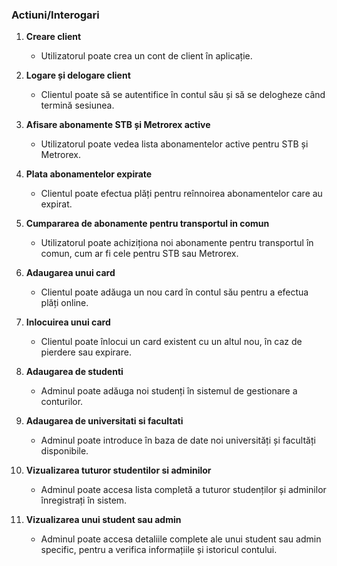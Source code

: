 ### Actiuni/Interogari

1. **Creare client**
    - Utilizatorul poate crea un cont de client în aplicație.

2. **Logare și delogare client**
    - Clientul poate să se autentifice în contul său și să se delogheze când termină sesiunea.

3. **Afisare abonamente STB și Metrorex active**
    - Utilizatorul poate vedea lista abonamentelor active pentru STB și Metrorex.

4. **Plata abonamentelor expirate**
    - Clientul poate efectua plăți pentru reînnoirea abonamentelor care au expirat.

5. **Cumpararea de abonamente pentru transportul in comun**
    - Utilizatorul poate achiziționa noi abonamente pentru transportul în comun, cum ar fi cele pentru STB sau Metrorex.

6. **Adaugarea unui card**
    - Clientul poate adăuga un nou card în contul său pentru a efectua plăți online.

7. **Inlocuirea unui card**
    - Clientul poate înlocui un card existent cu un altul nou, în caz de pierdere sau expirare.

8. **Adaugarea de studenti**
    - Adminul poate adăuga noi studenți în sistemul de gestionare a conturilor.

9. **Adaugarea de universitati si facultati**
    - Adminul poate introduce în baza de date noi universități și facultăți disponibile.

10. **Vizualizarea tuturor studentilor si adminilor**
    - Adminul poate accesa lista completă a tuturor studenților și adminilor înregistrați în sistem.

11. **Vizualizarea unui student sau admin**
    - Adminul poate accesa detaliile complete ale unui student sau admin specific, pentru a verifica informațiile și istoricul contului.
